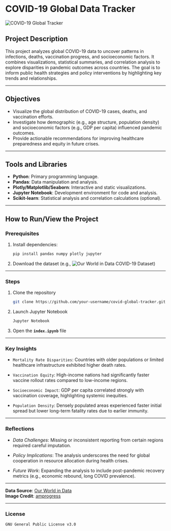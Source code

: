 # COVID-19 Global Data Tracker

![COVID-19 Global Tracker](https://www.amprogress.org/wp-content/uploads/2020/03/Case-Surveillance-4-1200x800.jpeg)

## Project Description
This project analyzes global COVID-19 data to uncover patterns in infections, deaths, vaccination progress, and socioeconomic factors. It combines visualizations, statistical summaries, and correlation analysis to explore disparities in pandemic outcomes across countries. The goal is to inform public health strategies and policy interventions by highlighting key trends and relationships.

---

## Objectives
- Visualize the global distribution of COVID-19 cases, deaths, and vaccination efforts.
- Investigate how demographic (e.g., age structure, population density) and socioeconomic factors (e.g., GDP per capita) influenced pandemic outcomes.
- Provide actionable recommendations for improving healthcare preparedness and equity in future crises.

---

## Tools and Libraries
- **Python**: Primary programming language.
- **Pandas**: Data manipulation and analysis.
- **Plotly/Matplotlib/Seaborn**: Interactive and static visualizations.
- **Jupyter Notebook**: Development environment for code and analysis.
- **Scikit-learn**: Statistical analysis and correlation calculations (optional).

---

## **How to Run/View the Project**
### Prerequisites
1. Install dependencies:
   ```bash
   pip install pandas numpy plotly jupyter
   ````

2. Download the dataset (e.g., ![Our World in Data COVID-19 Dataset](https://github.com/owid/covid-19-data))

---

### **Steps**

1. Clone the repository
   ```bash
   git clone https://github.com/your-username/covid-global-tracker.git
   ```

2. Launch Jupyter Notebook
   ```bash
   Jupyter Notebook
   ```
3. Open the **`index.ipynb`** file

---

### **Key Insights**

- `Mortality Rate Disparities`: Countries with older populations or limited healthcare infrastructure exhibited higher death rates.

- `Vaccination Equity`: High-income nations had significantly faster vaccine rollout rates compared to low-income regions.

- `Socioeconomic Impact`: GDP per capita correlated strongly with vaccination coverage, highlighting systemic inequities.

- `Population Density`: Densely populated areas experienced faster initial spread but lower long-term fatality rates due to earlier immunity.

---

### **Reflections**

- *Data Challenges*: Missing or inconsistent reporting from certain regions required careful imputation.

- *Policy Implications*: The analysis underscores the need for global cooperation in resource allocation during health crises.

- *Future Work*: Expanding the analysis to include post-pandemic recovery metrics (e.g., economic rebound, long COVID prevalence).

---
  
**Data Source**: [Our World in Data](https://github.com/owid/covid-19-data)  
**Image Credit**: [amprogress](https://www.amprogress.org)  

---

### **License**

    GNU General Public License v3.0